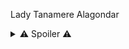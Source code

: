 Lady Tanamere Alagondar

<details>
  <summary>⚠ Spoiler ⚠</summary>
  {{spoileres szöveg}}
</details>
